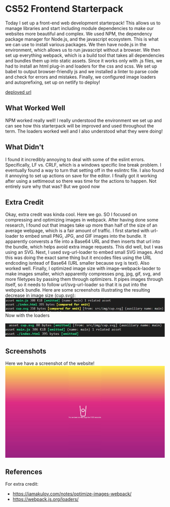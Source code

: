 # CS52 Frontend Starterpack

Today I set up a front-end web development starterpack! This allows us to manage libraries and start including module dependencies to make our websites more beautiful and complex. We used NPM, the dependency package manager for Node.js, and the javascript ecosystem. This is what we can use to install various packages. We then have node.js in the environment, which allows us to run javascript without a browser. We then set up everything webpack, which is a build tool that takes all dependencies and bundles them up into static assets. Since it works only with .js files, we had to install an html plug-in and loaders for the css and scss. We set up babel to output browser-friendly js and we installed a linter to parse code and check for errors and mistakes. Finally, we configured image loaders and autoprefixing, set up on netlify to deploy! 

[deployed url](http://url-if-deployed-here)

## What Worked Well
NPM worked really well! I really understood the environment we set up and can see how this starterpack will be improved and used throughout the term. The loaders worked well and I also understood what they were doing!

## What Didn't
I found it incredibly annoying to deal with some of the eslint errors. Specifically, LF vs. CRLF, which is a windows specific line break problem. I eventually found a way to turn that setting off in the eslintrc file. I also found it annoying to set up actions on save for the editor. I finally got it working after using a settimeout so there was time for the actions to happen. Not entirely sure why that was? But we good now

## Extra Credit
Okay, extra credit was kinda cool. Here we go. SO I focused on compressing and optimizing images in webpack. After having done some research, I found out that images take up more than half of the size of an average webpage, which is a fair amount of traffic. I first started with url-loader to embed small PNG, JPG, and GIF images into the bundle. It apparently conversts a file into a Base64 URL and then inserts that url into the bundle, which helps avoid extra image requests. This did well, but I was using an SVG. Next, I used svg-url-loader to embed small SVG images. And this was doing the exact same thing but it encodes files using the URL endcoding isntead of Base64 (URL smaller because svg is text). Also worked well. Finally, I optimized image size with image-webpack-laoder to make images smaller, which apparently compresses png, jpg, gif, svg, and more filetypes by passing them through optimizers. It pipes images through itself, so it needs to follow url/svg-url-loader so that it is put into the webpack bundle. Here are some screenshots illustrating the resulting decrease in image size (cup.svg):
<br />
![image info](./src/img/ss2.JPG) <br />
Now with the loaders <br /> <br />
![image info](./src/img/ss3.JPG)

## Screenshots
Here we have a screenshot of the website!
![image info](./src/img/ss4.JPG)

## References
For extra credit:
* https://iamakulov.com/notes/optimize-images-webpack/
* https://webpack.js.org/loaders/

